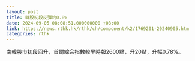 ```yaml
---
layout: post
title: 韓股初段反彈約0.8%
date: 2024-09-05 08:08:51.000000000 +08:00
link: https://news.rthk.hk/rthk/ch/component/k2/1769201-20240905.htm
categories: rthk
---
```


南韓股市初段回升，首爾綜合指數較早時報2600點，升20點，升幅0.78%。
